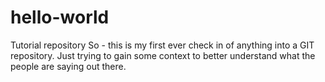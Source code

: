 # hello-world
Tutorial repository
So - this is my first ever check in of anything into a GIT repository.  Just trying to gain some context to better understand what the people are saying out there.
